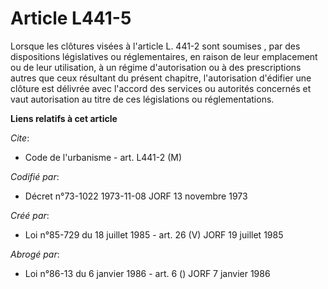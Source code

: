 # Article L441-5

Lorsque les clôtures visées à l'article L. 441-2 sont soumises   , par des dispositions législatives ou réglementaires, en
raison de leur emplacement ou de leur utilisation, à un régime d'autorisation ou à des prescriptions autres que ceux
résultant du présent chapitre, l'autorisation d'édifier une clôture est délivrée avec l'accord des services ou autorités
concernés et vaut autorisation au titre de ces législations ou réglementations.

**Liens relatifs à cet article**

_Cite_:

  - Code de l'urbanisme - art. L441-2 (M)

_Codifié par_:

  - Décret n°73-1022 1973-11-08 JORF 13 novembre 1973

_Créé par_:

  - Loi n°85-729 du 18 juillet 1985 - art. 26 (V) JORF 19 juillet 1985

_Abrogé par_:

  - Loi n°86-13 du 6 janvier 1986 - art. 6 () JORF 7 janvier 1986
